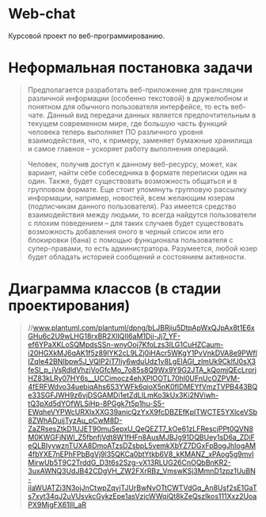 # Web-chat
Курсовой проект по веб-программированию.

# Неформальная постановка задачи
> Предполагается разработать веб-приложение для трансляции различной информации (особенно текстовой) в дружелюбном и понятном для обычного пользователя интерфейсе, то есть веб-чате. Данный вид передачи данных является предпочтительным в текущем современном мире, где большую часть функций человека теперь выполняет ПО различного уровня взаимодействия, что, к примеру, заменяет бумажные хранилища и самое главное – ускоряет работу выполнения операций.

> Человек, получив доступ к данному веб-ресурсу, может, как вариант, найти себе собеседника в формате переписки один на один. Также, будет существовать возможность общаться и в групповом формате. Еще стоит упомянуть групповую рассылку информации, например, новостей, всем желающим юзерам (подписчикам данного пользователя). Раз имеется средство взаимодействия между людьми, то всегда найдутся пользователи с плохим поведением – для таких случаев будет существовать возможность добавления оного в черный список или его блокировки (бана) с помощью функционала пользователя с супер-правами, то есть администратора. Разумеется, любой юзер будет обладать историей сообщений и состоянием активности.

# Диаграмма классов (в стадии проектирования)
> //www.plantuml.com/plantuml/dpng/bLJBRjiu5DtpApWxQJpAx8t1E6xGHu6c2U9wLHG18rxBR2XIlQII6aM1Djj-Jj7_YF-ef6YPaXKLoSQMpdsSSn-wnyOoj7KfoLzs3ILG1CuHZCaum-i20HGXkMJ6qAK1f5z89lYK2cL9LZj0iHAcr5WKgY1PvVnkDVA8e9PWflIZqIe42BNIbpw5J_VQlP2iT7Iiy6wduUdz1v8LgElAGI_zlmUk9CklfJ0sX3feSl_p_jVsRdldVhzjVoGfcMo_7o85s8Q9Wx9Y9G2JTA_kQomjQEcLrorjHZ83kLRy07HY6s__UCCimocz4ehXPlOOTL70hl0UFnUcOZPVM-4fERFWdvo34uebiqAhs6S3YWFk6qioX5nK0fIDMEYfVmzTVPB443BQe33SGFJWH9z6vjDSGAMDi1etZdLILmKo3kUx3Ki2NViwh-tQ3pXd5dYOfWLSiHp-8PGgk7t5p1hu-S5-EWqheVYPWcURXIxXXG39anicQzYxX9fcDBZEfKpITWCTE5YXlceVSb8ZWhADuijTyzAu_pCwM8D-ZaZRsesZtkD1UJET90muSepxU_QeQEZT7_kOe61zLFRescjPPt0QVN8M0KWGFjNWl_Z5fbnfjVdt8W1fHFn8AusMJBJg91DQBUey1sD6a_ZDiFeQLBIyywznTUXA8DmoATzsDZsbpL5vemkXbYZ7DGxFpBogJhIogAM4fbYXE7nEPhFPbBgVj9l35QKCa0btYtkb6V8_kKMANZ_xPAog5g9mvIMirwUb5T9C2TrddG_D3t6s2Szg-vX13RLUG26CnOQbBnKR2-3uxAWNQ3UdJB42CDgVH_ZW2FXrRBz_VmswKSj3MmnD1zpz1UuBN-iIaWUATZi3N3ojJnCtwpZqvjTJUrBwNvOTtCWTVdGq_An8Usf2sE1GaTs7xyt34qJ2uVUsvkcGykzEpe1asVzjcWWqiQt8kZeQszIkos111Xxz2UoaPX9MjgFX61IlI_aR
